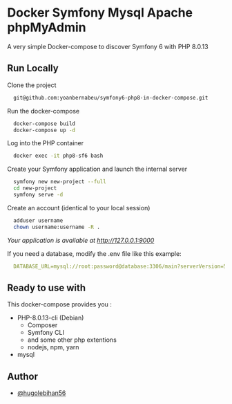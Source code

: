 
# Docker Symfony Mysql Apache phpMyAdmin

A very simple Docker-compose to discover Symfony 6 with PHP 8.0.13
## Run Locally

Clone the project

```bash
  git@github.com:yoanbernabeu/symfony6-php8-in-docker-compose.git
```

Run the docker-compose

```bash
  docker-compose build
  docker-compose up -d
```

Log into the PHP container

```bash
  docker exec -it php8-sf6 bash
```

Create your Symfony application and launch the internal server

```bash
  symfony new new-project --full
  cd new-project
  symfony serve -d
```

Create an account (identical to your local session)

```bash
  adduser username
  chown username:username -R .
```

*Your application is available at http://127.0.0.1:9000*

If you need a database, modify the .env file like this example:

```yaml
  DATABASE_URL=mysql://root:password@database:3306/main?serverVersion=5.7
```

## Ready to use with

This docker-compose provides you :

- PHP-8.0.13-cli (Debian)
    - Composer
    - Symfony CLI
    - and some other php extentions
    - nodejs, npm, yarn
- mysql


## Author

- [@hugolebihan56](https://github.com/hugolebihan56)

